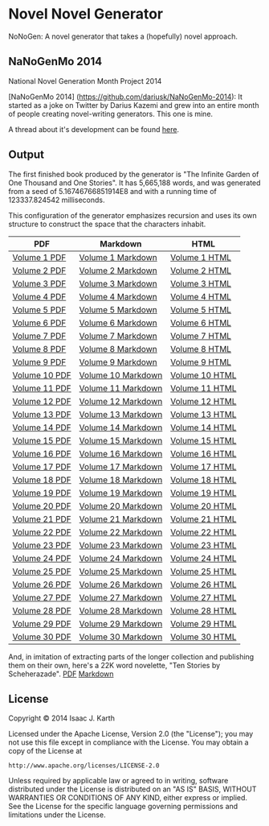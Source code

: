 # Novel Novel Generator

NoNoGen: A novel generator that takes a (hopefully) novel approach.

## NaNoGenMo 2014

National Novel Generation Month Project 2014

[NaNoGenMo 2014] (https://github.com/dariusk/NaNoGenMo-2014): It started as a joke on Twitter by Darius Kazemi and grew into an entire month of people creating novel-writing generators. This one is mine.

A thread about it's development can be found [here](https://github.com/dariusk/NaNoGenMo-2014/issues/35).

## Output

The first finished book produced by the generator is "The Infinite Garden of One Thousand and One Stories". It has 5,665,188 words, and was generated from a seed of 5.16746766851914E8 and with a running time of 123337.824542 milliseconds.

This configuration of the generator emphasizes recursion and uses its own structure to construct the space that the characters inhabit.

PDF | Markdown | HTML
----|----------|-----
[Volume 1 PDF](https://github.com/ikarth/nonogen/blob/master/texts/output/infinite_garden/1-infinite_garden.pdf?raw=true) |  [Volume 1 Markdown](https://raw.githubusercontent.com/ikarth/nonogen/master/texts/output/infinite_garden/1-infinite_garden.markdown) |  [Volume 1 HTML](https://raw.githubusercontent.com/ikarth/nonogen/master/texts/output/infinite_garden/1-infinite_garden.html)
[Volume 2 PDF](https://github.com/ikarth/nonogen/blob/master/texts/output/infinite_garden/2-infinite_garden.pdf?raw=true) |  [Volume 2 Markdown](https://raw.githubusercontent.com/ikarth/nonogen/master/texts/output/infinite_garden/2-infinite_garden.markdown) |  [Volume 2 HTML](https://raw.githubusercontent.com/ikarth/nonogen/master/texts/output/infinite_garden/2-infinite_garden.html)
[Volume 3 PDF](https://github.com/ikarth/nonogen/blob/master/texts/output/infinite_garden/3-infinite_garden.pdf?raw=true) |  [Volume 3 Markdown](https://raw.githubusercontent.com/ikarth/nonogen/master/texts/output/infinite_garden/3-infinite_garden.markdown) |  [Volume 3 HTML](https://raw.githubusercontent.com/ikarth/nonogen/master/texts/output/infinite_garden/3-infinite_garden.html)
[Volume 4 PDF](https://github.com/ikarth/nonogen/blob/master/texts/output/infinite_garden/4-infinite_garden.pdf?raw=true) |  [Volume 4 Markdown](https://raw.githubusercontent.com/ikarth/nonogen/master/texts/output/infinite_garden/4-infinite_garden.markdown) |  [Volume 4 HTML](https://raw.githubusercontent.com/ikarth/nonogen/master/texts/output/infinite_garden/4-infinite_garden.html)
[Volume 5 PDF](https://github.com/ikarth/nonogen/blob/master/texts/output/infinite_garden/5-infinite_garden.pdf?raw=true) |  [Volume 5 Markdown](https://raw.githubusercontent.com/ikarth/nonogen/master/texts/output/infinite_garden/5-infinite_garden.markdown) |  [Volume 5 HTML](https://raw.githubusercontent.com/ikarth/nonogen/master/texts/output/infinite_garden/5-infinite_garden.html)
[Volume 6 PDF](https://github.com/ikarth/nonogen/blob/master/texts/output/infinite_garden/6-infinite_garden.pdf?raw=true) |  [Volume 6 Markdown](https://raw.githubusercontent.com/ikarth/nonogen/master/texts/output/infinite_garden/6-infinite_garden.markdown) |  [Volume 6 HTML](https://raw.githubusercontent.com/ikarth/nonogen/master/texts/output/infinite_garden/6-infinite_garden.html)
[Volume 7 PDF](https://github.com/ikarth/nonogen/blob/master/texts/output/infinite_garden/7-infinite_garden.pdf?raw=true) |  [Volume 7 Markdown](https://raw.githubusercontent.com/ikarth/nonogen/master/texts/output/infinite_garden/7-infinite_garden.markdown) |  [Volume 7 HTML](https://raw.githubusercontent.com/ikarth/nonogen/master/texts/output/infinite_garden/7-infinite_garden.html)
[Volume 8 PDF](https://github.com/ikarth/nonogen/blob/master/texts/output/infinite_garden/8-infinite_garden.pdf?raw=true) |  [Volume 8 Markdown](https://raw.githubusercontent.com/ikarth/nonogen/master/texts/output/infinite_garden/8-infinite_garden.markdown) |  [Volume 8 HTML](https://raw.githubusercontent.com/ikarth/nonogen/master/texts/output/infinite_garden/8-infinite_garden.html)
[Volume 9 PDF](https://github.com/ikarth/nonogen/blob/master/texts/output/infinite_garden/9-infinite_garden.pdf?raw=true) |  [Volume 9 Markdown](https://raw.githubusercontent.com/ikarth/nonogen/master/texts/output/infinite_garden/9-infinite_garden.markdown) |  [Volume 9 HTML](https://raw.githubusercontent.com/ikarth/nonogen/master/texts/output/infinite_garden/9-infinite_garden.html)
[Volume 10 PDF](https://github.com/ikarth/nonogen/blob/master/texts/output/infinite_garden/10-infinite_garden.pdf?raw=true) |  [Volume 10 Markdown](https://raw.githubusercontent.com/ikarth/nonogen/master/texts/output/infinite_garden/10-infinite_garden.markdown) |  [Volume 10 HTML](https://raw.githubusercontent.com/ikarth/nonogen/master/texts/output/infinite_garden/10-infinite_garden.html)
[Volume 11 PDF](https://github.com/ikarth/nonogen/blob/master/texts/output/infinite_garden/11-infinite_garden.pdf?raw=true) |  [Volume 11 Markdown](https://raw.githubusercontent.com/ikarth/nonogen/master/texts/output/infinite_garden/11-infinite_garden.markdown) |  [Volume 11 HTML](https://raw.githubusercontent.com/ikarth/nonogen/master/texts/output/infinite_garden/11-infinite_garden.html)
[Volume 12 PDF](https://github.com/ikarth/nonogen/blob/master/texts/output/infinite_garden/12-infinite_garden.pdf?raw=true) |  [Volume 12 Markdown](https://raw.githubusercontent.com/ikarth/nonogen/master/texts/output/infinite_garden/12-infinite_garden.markdown) |  [Volume 12 HTML](https://raw.githubusercontent.com/ikarth/nonogen/master/texts/output/infinite_garden/12-infinite_garden.html)
[Volume 13 PDF](https://github.com/ikarth/nonogen/blob/master/texts/output/infinite_garden/13-infinite_garden.pdf?raw=true) |  [Volume 13 Markdown](https://raw.githubusercontent.com/ikarth/nonogen/master/texts/output/infinite_garden/13-infinite_garden.markdown) |  [Volume 13 HTML](https://raw.githubusercontent.com/ikarth/nonogen/master/texts/output/infinite_garden/13-infinite_garden.html)
[Volume 14 PDF](https://github.com/ikarth/nonogen/blob/master/texts/output/infinite_garden/14-infinite_garden.pdf?raw=true) |  [Volume 14 Markdown](https://raw.githubusercontent.com/ikarth/nonogen/master/texts/output/infinite_garden/14-infinite_garden.markdown) |  [Volume 14 HTML](https://raw.githubusercontent.com/ikarth/nonogen/master/texts/output/infinite_garden/14-infinite_garden.html)
[Volume 15 PDF](https://github.com/ikarth/nonogen/blob/master/texts/output/infinite_garden/15-infinite_garden.pdf?raw=true) |  [Volume 15 Markdown](https://raw.githubusercontent.com/ikarth/nonogen/master/texts/output/infinite_garden/15-infinite_garden.markdown) |  [Volume 15 HTML](https://raw.githubusercontent.com/ikarth/nonogen/master/texts/output/infinite_garden/15-infinite_garden.html)
[Volume 16 PDF](https://github.com/ikarth/nonogen/blob/master/texts/output/infinite_garden/16-infinite_garden.pdf?raw=true) |  [Volume 16 Markdown](https://raw.githubusercontent.com/ikarth/nonogen/master/texts/output/infinite_garden/16-infinite_garden.markdown) |  [Volume 16 HTML](https://raw.githubusercontent.com/ikarth/nonogen/master/texts/output/infinite_garden/16-infinite_garden.html)
[Volume 17 PDF](https://github.com/ikarth/nonogen/blob/master/texts/output/infinite_garden/17-infinite_garden.pdf?raw=true) |  [Volume 17 Markdown](https://raw.githubusercontent.com/ikarth/nonogen/master/texts/output/infinite_garden/17-infinite_garden.markdown) |  [Volume 17 HTML](https://raw.githubusercontent.com/ikarth/nonogen/master/texts/output/infinite_garden/17-infinite_garden.html)
[Volume 18 PDF](https://github.com/ikarth/nonogen/blob/master/texts/output/infinite_garden/18-infinite_garden.pdf?raw=true) |  [Volume 18 Markdown](https://raw.githubusercontent.com/ikarth/nonogen/master/texts/output/infinite_garden/18-infinite_garden.markdown) |  [Volume 18 HTML](https://raw.githubusercontent.com/ikarth/nonogen/master/texts/output/infinite_garden/18-infinite_garden.html)
[Volume 19 PDF](https://github.com/ikarth/nonogen/blob/master/texts/output/infinite_garden/19-infinite_garden.pdf?raw=true) |  [Volume 19 Markdown](https://raw.githubusercontent.com/ikarth/nonogen/master/texts/output/infinite_garden/19-infinite_garden.markdown) |  [Volume 19 HTML](https://raw.githubusercontent.com/ikarth/nonogen/master/texts/output/infinite_garden/19-infinite_garden.html)
[Volume 20 PDF](https://github.com/ikarth/nonogen/blob/master/texts/output/infinite_garden/20-infinite_garden.pdf?raw=true) |  [Volume 20 Markdown](https://raw.githubusercontent.com/ikarth/nonogen/master/texts/output/infinite_garden/20-infinite_garden.markdown) |  [Volume 20 HTML](https://raw.githubusercontent.com/ikarth/nonogen/master/texts/output/infinite_garden/20-infinite_garden.html)
[Volume 21 PDF](https://github.com/ikarth/nonogen/blob/master/texts/output/infinite_garden/21-infinite_garden.pdf?raw=true) |  [Volume 21 Markdown](https://raw.githubusercontent.com/ikarth/nonogen/master/texts/output/infinite_garden/21-infinite_garden.markdown) |  [Volume 21 HTML](https://raw.githubusercontent.com/ikarth/nonogen/master/texts/output/infinite_garden/21-infinite_garden.html)
[Volume 22 PDF](https://github.com/ikarth/nonogen/blob/master/texts/output/infinite_garden/22-infinite_garden.pdf?raw=true) |  [Volume 22 Markdown](https://raw.githubusercontent.com/ikarth/nonogen/master/texts/output/infinite_garden/22-infinite_garden.markdown) |  [Volume 22 HTML](https://raw.githubusercontent.com/ikarth/nonogen/master/texts/output/infinite_garden/22-infinite_garden.html)
[Volume 23 PDF](https://github.com/ikarth/nonogen/blob/master/texts/output/infinite_garden/23-infinite_garden.pdf?raw=true) |  [Volume 23 Markdown](https://raw.githubusercontent.com/ikarth/nonogen/master/texts/output/infinite_garden/23-infinite_garden.markdown) |  [Volume 23 HTML](https://raw.githubusercontent.com/ikarth/nonogen/master/texts/output/infinite_garden/23-infinite_garden.html)
[Volume 24 PDF](https://github.com/ikarth/nonogen/blob/master/texts/output/infinite_garden/24-infinite_garden.pdf?raw=true) |  [Volume 24 Markdown](https://raw.githubusercontent.com/ikarth/nonogen/master/texts/output/infinite_garden/24-infinite_garden.markdown) |  [Volume 24 HTML](https://raw.githubusercontent.com/ikarth/nonogen/master/texts/output/infinite_garden/24-infinite_garden.html)
[Volume 25 PDF](https://github.com/ikarth/nonogen/blob/master/texts/output/infinite_garden/25-infinite_garden.pdf?raw=true) |  [Volume 25 Markdown](https://raw.githubusercontent.com/ikarth/nonogen/master/texts/output/infinite_garden/25-infinite_garden.markdown) |  [Volume 25 HTML](https://raw.githubusercontent.com/ikarth/nonogen/master/texts/output/infinite_garden/25-infinite_garden.html)
[Volume 26 PDF](https://github.com/ikarth/nonogen/blob/master/texts/output/infinite_garden/26-infinite_garden.pdf?raw=true) |  [Volume 26 Markdown](https://raw.githubusercontent.com/ikarth/nonogen/master/texts/output/infinite_garden/26-infinite_garden.markdown) |  [Volume 26 HTML](https://raw.githubusercontent.com/ikarth/nonogen/master/texts/output/infinite_garden/26-infinite_garden.html)
[Volume 27 PDF](https://github.com/ikarth/nonogen/blob/master/texts/output/infinite_garden/27-infinite_garden.pdf?raw=true) |  [Volume 27 Markdown](https://raw.githubusercontent.com/ikarth/nonogen/master/texts/output/infinite_garden/27-infinite_garden.markdown) |  [Volume 27 HTML](https://raw.githubusercontent.com/ikarth/nonogen/master/texts/output/infinite_garden/27-infinite_garden.html)
[Volume 28 PDF](https://github.com/ikarth/nonogen/blob/master/texts/output/infinite_garden/28-infinite_garden.pdf?raw=true) |  [Volume 28 Markdown](https://raw.githubusercontent.com/ikarth/nonogen/master/texts/output/infinite_garden/28-infinite_garden.markdown) |  [Volume 28 HTML](https://raw.githubusercontent.com/ikarth/nonogen/master/texts/output/infinite_garden/28-infinite_garden.html)
[Volume 29 PDF](https://github.com/ikarth/nonogen/blob/master/texts/output/infinite_garden/29-infinite_garden.pdf?raw=true) |  [Volume 29 Markdown](https://raw.githubusercontent.com/ikarth/nonogen/master/texts/output/infinite_garden/29-infinite_garden.markdown) |  [Volume 29 HTML](https://raw.githubusercontent.com/ikarth/nonogen/master/texts/output/infinite_garden/29-infinite_garden.html)
[Volume 30 PDF](https://github.com/ikarth/nonogen/blob/master/texts/output/infinite_garden/30-infinite_garden.pdf?raw=true) |  [Volume 30 Markdown](https://raw.githubusercontent.com/ikarth/nonogen/master/texts/output/infinite_garden/30-infinite_garden.markdown) |  [Volume 30 HTML](https://raw.githubusercontent.com/ikarth/nonogen/master/texts/output/infinite_garden/30-infinite_garden.html)

And, in imitation of extracting parts of the longer collection and publishing them on their own, here's a 22K word novelette, "Ten Stories by Scheherazade".
[PDF](https://github.com/ikarth/nonogen/blob/master/texts/output/ten_stories/ten-stories.pdf?raw=true) [Markdown](https://github.com/ikarth/nonogen/blob/master/texts/output/ten_stories/ten-stories.markdown)

## License

Copyright © 2014 Isaac J. Karth


Licensed under the Apache License, Version 2.0 (the "License");
you may not use this file except in compliance with the License.
You may obtain a copy of the License at

    http://www.apache.org/licenses/LICENSE-2.0

Unless required by applicable law or agreed to in writing, software
distributed under the License is distributed on an "AS IS" BASIS,
WITHOUT WARRANTIES OR CONDITIONS OF ANY KIND, either express or implied.
See the License for the specific language governing permissions and
limitations under the License.
